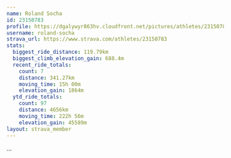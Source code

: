 ```yaml
---
name: Roland Socha
id: 23150783
profile: https://dgalywyr863hv.cloudfront.net/pictures/athletes/23150783/14745672/4/large.jpg
username: roland-socha
strava_url: https://www.strava.com/athletes/23150783
stats:
  biggest_ride_distance: 119.79km
  biggest_climb_elevation_gain: 688.4m
  recent_ride_totals:
    count: 7
    distance: 341.27km
    moving_time: 15h 00m
    elevation_gain: 1864m
  ytd_ride_totals:
    count: 97
    distance: 4656km
    moving_time: 222h 56m
    elevation_gain: 45589m
layout: strava_member
--- 
```

...
